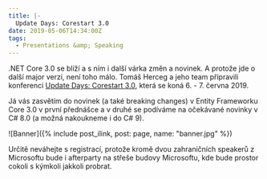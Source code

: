 ```yaml
---
title: |-
  Update Days: Corestart 3.0
date: 2019-05-06T14:34:00Z
tags:
  - Presentations &amp; Speaking
---
```

.NET Core 3.0 se blíží a s ním i další várka změn a novinek. A protože jde o další major verzi, není toho málo. Tomáš Herceg a jeho team připravili konferenci [Update Days: Corestart 3.0][1], která se koná 6. - 7. června 2019. 

<!-- excerpt -->

Já vás zasvětím do novinek (a také breaking changes) v Entity Frameworku Core 3.0 v první přednášce a v druhé se podíváme na očekávané novinky v C# 8.0 (a možná nakoukneme i do C# 9).

![Banner]({% include post_ilink, post: page, name: "banner.jpg" %})

Určitě neváhejte s registrací, protože kromě dvou zahraničních speakerů z Microsoftu bude i afterparty na střeše budovy Microsoftu, kde bude prostor cokoli s kýmkoli jakkoli probrat.  

[1]: https://corestart3.updatedays.cz/